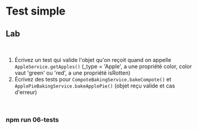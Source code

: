 <!-- .slide: class="exercice" -->

# Test simple

## Lab

<br>

1. Écrivez un test qui valide l'objet qu'on reçoit quand on appelle `AppleService.getApples()` (\_type = 'Apple', a une propriété color, color vaut 'green' ou 'red', a une propriété isRotten)
2. Écrivez des tests pour `CompoteBakingService.bakeCompote()` et `ApplePieBakingService.bakeApplePie()` (objet reçu valide et cas d'erreur)

<br>

### npm run 06-tests
